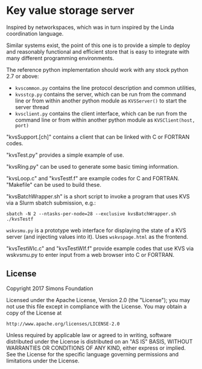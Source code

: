 Key value storage server
========================

Inspired by networkspaces, which was in turn inspired by the Linda coordination language.

Similar systems exist, the point of this one is to provide a simple to deploy and reasonably functional and efficient store that is easy to integrate with many different programming environments.

The reference python implementation should work with any stock python 2.7 or above:

   * `kvscommon.py` contains the line protocol description and common utilities,
   * `kvsstcp.py` contains the server, which can be run from the command line or from within another python module as `KVSServer()` to start the server thread
   * `kvsclient.py` contains the client interface, which can be run from the command line or from within another python module as `KVSClient(host, port)`

"kvsSupport.[ch]" contains a client that can be linked with C or FORTRAN codes.

"kvsTest.py" provides a simple example of use.

"kvsRing.py" can be used to generate some basic timing information.

"kvsLoop.c" and "kvsTestf.f" are example codes for C and FORTRAN. "Makefile" can be used to build these.

"kvsBatchWrapper.sh" is a short script to invoke a program that uses KVS via a Slurm sbatch submission, e.g.:

	sbatch -N 2 --ntasks-per-node=28 --exclusive kvsBatchWrapper.sh ./kvsTestf

`wskvsmu.py` is a prototype web interface for displaying the state of a KVS server (and injecting values into it). Uses `wskvspage.html` as the frontend.

"kvsTestWIc.c" and "kvsTestWIf.f" provide example codes that use KVS via wskvsmu.py to enter input from a web browser into C or FORTRAN. 

## License

Copyright 2017 Simons Foundation

Licensed under the Apache License, Version 2.0 (the "License");
you may not use this file except in compliance with the License.
You may obtain a copy of the License at

    http://www.apache.org/licenses/LICENSE-2.0

Unless required by applicable law or agreed to in writing, software
distributed under the License is distributed on an "AS IS" BASIS,
WITHOUT WARRANTIES OR CONDITIONS OF ANY KIND, either express or implied.
See the License for the specific language governing permissions and
limitations under the License.
